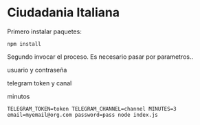 # Ciudadania Italiana

Primero instalar paquetes:

``` npm install ```

Segundo invocar el proceso.
Es necesario pasar por parametros..

 usuario y contraseña

 telegram token y canal
 
 minutos

``` TELEGRAM_TOKEN=token TELEGRAM_CHANNEL=channel MINUTES=3 email=myemail@org.com password=pass node index.js ```